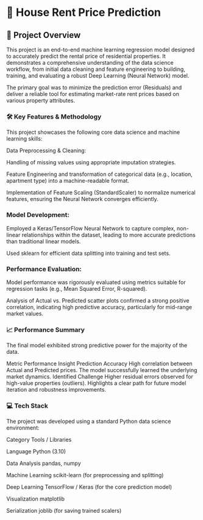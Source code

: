 # 🏡 House Rent Price Prediction
## 🌟 Project Overview
This project is an end-to-end machine learning regression model designed to accurately predict the rental price of residential properties. It demonstrates a comprehensive understanding of the data science workflow, from initial data cleaning and feature engineering to building, training, and evaluating a robust Deep Learning (Neural Network) model.

The primary goal was to minimize the prediction error (Residuals) and deliver a reliable tool for estimating market-rate rent prices based on various property attributes.

### 🛠 Key Features & Methodology
This project showcases the following core data science and machine learning skills:

Data Preprocessing & Cleaning:

Handling of missing values using appropriate imputation strategies.

Feature Engineering and transformation of categorical data (e.g., location, apartment type) into a machine-readable format.

Implementation of Feature Scaling (StandardScaler) to normalize numerical features, ensuring the Neural Network converges efficiently.

### Model Development:

Employed a Keras/TensorFlow Neural Network to capture complex, non-linear relationships within the dataset, leading to more accurate predictions than traditional linear models.

Used sklearn for efficient data splitting into training and test sets.

### Performance Evaluation:

Model performance was rigorously evaluated using metrics suitable for regression tasks (e.g., Mean Squared Error, R-squared).

Analysis of Actual vs. Predicted scatter plots confirmed a strong positive correlation, indicating high predictive accuracy, particularly for mid-range market values.

### 📈 Performance Summary
The final model exhibited strong predictive power for the majority of the data.

Metric	Performance	Insight
Prediction Accuracy	High correlation between Actual and Predicted prices.	The model successfully learned the underlying market dynamics.
Identified Challenge	Higher residual errors observed for high-value properties (outliers).	Highlights a clear path for future model iteration and robustness improvements.

### 💻 Tech Stack
The project was developed using a standard Python data science environment:

Category	Tools / Libraries

Language	Python (3.10)

Data Analysis	pandas, numpy

Machine Learning	scikit-learn (for preprocessing and splitting)

Deep Learning	TensorFlow / Keras (for the core prediction model)

Visualization	matplotlib

Serialization	joblib (for saving trained scalers)
